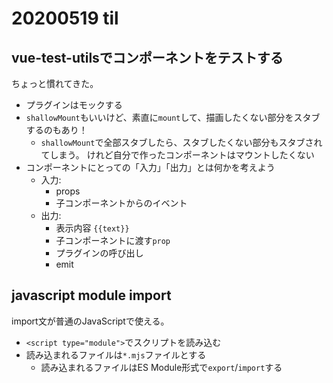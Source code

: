 # 20200519 til

## vue-test-utilsでコンポーネントをテストする

ちょっと慣れてきた。

* プラグインはモックする
* `shallowMount`もいいけど、素直に`mount`して、描画したくない部分をスタブするのもあり！
  * `shallowMount`で全部スタブしたら、スタブしたくない部分もスタブされてしまう。
    けれど自分で作ったコンポーネントはマウントしたくない
* コンポーネントにとっての「入力」「出力」とは何かを考えよう
  * 入力:
    * props
    * 子コンポーネントからのイベント
  * 出力:
    * 表示内容 `{{text}}`
    * 子コンポーネントに渡す`prop`
    * プラグインの呼び出し
    * emit

## javascript module import

import文が普通のJavaScriptで使える。

* `<script type="module">`でスクリプトを読み込む
* 読み込まれるファイルは`*.mjs`ファイルとする
  * 読み込まれるファイルはES Module形式で`export`/`import`する

